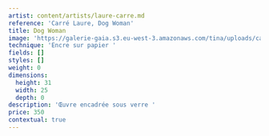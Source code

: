 ```yaml
---
artist: content/artists/laure-carre.md
reference: 'Carré Laure, Dog Woman'
title: Dog Woman
image: 'https://galerie-gaia.s3.eu-west-3.amazonaws.com/tina/uploads/carre-laure/IMG_7713.jpg'
technique: 'Encre sur papier '
fields: []
styles: []
weight: 0
dimensions:
  height: 31
  width: 25
  depth: 0
description: 'Œuvre encadrée sous verre '
price: 350
contextual: true
---
```


